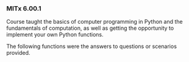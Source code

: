 ### MITx 6.00.1 

Course taught the basics of computer programming in Python and the fundamentals of computation, as well as getting the opportunity to implement your own Python functions.

The following functions were the answers to questions or scenarios provided. 
